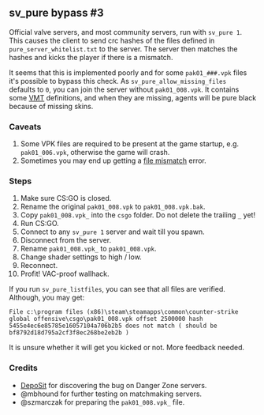 ## sv\_pure bypass \#3

Official valve servers, and most community servers, run with `sv_pure 1`. This causes the client to send crc hashes of the files defined in `pure_server_whitelist.txt` to the server. The server then matches the hashes and kicks the player if there is a mismatch.

It seems that this is implemented poorly and for some `pak01_###.vpk` files it's possible to bypass this check.  As `sv_pure_allow_missing_files ` defaults to `0`, you can join the server without `pak01_008.vpk`. It contains some [VMT](https://developer.valvesoftware.com/wiki/Material) definitions, and when they are missing, agents will be pure black because of missing skins.

### Caveats

1. Some VPK files are required to be present at the game startup, e.g. `pak01_006.vpk`, otherwise the game will crash.
2. Sometimes you may end up getting a [file mismatch](https://support.steampowered.com/kb_article.php?ref=8285-YOAZ-6049) error.

### Steps

1. Make sure CS:GO is closed.
2. Rename the original `pak01_008.vpk` to `pak01_008.vpk.bak`.
3. Copy `pak01_008.vpk_` into the `csgo` folder. Do not delete the trailing `_` yet!
4. Run CS:GO.
5. Connect to any `sv_pure 1` server and wait till you spawn.
6. Disconnect from the server.
7. Rename `pak01_008.vpk_` to `pak01_008.vpk`.
8. Change shader settings to high / low.
9. Reconnect.
10. Profit! VAC-proof wallhack.

If you run `sv_pure_listfiles`, you can see that all files are verified. Although, you may get:

```
File c:\program files (x86)\steam\steamapps\common\counter-strike global offensive\csgo\pak01_008.vpk offset 2500000 hash 5455e4ec6e85785e16057104a706b2b5 does not match ( should be bf8792d18d795a2cf3f8ec268be2eb2b )
```

It is unsure whether it will get you kicked or not. More feedback needed.

### Credits

* [DepoSit](https://www.youtube.com/watch?v=aL2rQzhFTn4) for discovering the bug on Danger Zone servers.
* @mbhound for further testing on matchmaking servers.
* @szmarczak for preparing the `pak01_008.vpk_` file.
